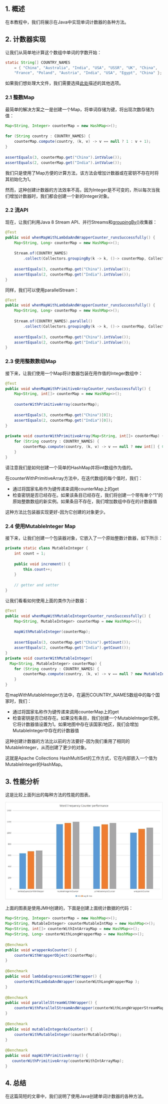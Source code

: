 ## 1. 概述

在本教程中，我们将展示在Java中实现单词计数器的各种方法。

## 2. 计数器实现

让我们从简单地计算这个数组中单词的字数开始：

```java
static String[] COUNTRY_NAMES 
    = { "China", "Australia", "India", "USA", "USSR", "UK", "China", 
    "France", "Poland", "Austria", "India", "USA", "Egypt", "China" };
```

如果我们想处理大文件，我们需要选择[此处](https://www.baeldung.com/java-read-lines-large-file)描述的其他选项。

### 2.1 整数Map

最简单的解决方案之一是创建一个Map，将单词存储为键，将出现次数存储为值：

```java
Map<String, Integer> counterMap = new HashMap<>();

for (String country : COUNTRY_NAMES) { 
    counterMap.compute(country, (k, v) -> v == null ? 1 : v + 1); 
}

assertEquals(3, counterMap.get("China").intValue());
assertEquals(2, counterMap.get("India").intValue());
```

我们只是使用了Map方便的计算方法，该方法会增加计数器或在密钥不存在时将其初始化为1。

然而，这种创建计数器的方法效率不高，因为Integer是不可变的，所以每次当我们增加计数器时，我们都会创建一个新的Integer对象。

### 2.2 流API

现在，让我们利用Java 8 Stream API、并行Streams和[groupingBy()](https://www.baeldung.com/java-groupingby-collector)收集器：

```java
@Test
public void whenMapWithLambdaAndWrapperCounter_runsSuccessfully() {
    Map<String, Long> counterMap = new HashMap<>();
 
    Stream.of(COUNTRY_NAMES)
        .collect(Collectors.groupingBy(k -> k, ()-> counterMap, Collectors.counting());

    assertEquals(3, counterMap.get("China").intValue());
    assertEquals(2, counterMap.get("India").intValue());
}
```

同样，我们可以使用parallelStream：

```java
@Test
public void whenMapWithLambdaAndWrapperCounter_runsSuccessfully() {
    Map<String, Long> counterMap = new HashMap<>();
 
    Stream.of(COUNTRY_NAMES).parallel()
        .collect(Collectors.groupingBy(k -> k, ()-> counterMap, Collectors.counting());

    assertEquals(3, counterMap.get("China").intValue());
    assertEquals(2, counterMap.get("India").intValue());
}
```

### 2.3 使用整数数组Map

接下来，让我们使用一个Map将计数器包装在用作值的Integer数组中：

```java
@Test
public void whenMapWithPrimitiveArrayCounter_runsSuccessfully() {
    Map<String, int[]> counterMap = new HashMap<>();

    counterWithPrimitiveArray(counterMap);

    assertEquals(3, counterMap.get("China")[0]);
    assertEquals(2, counterMap.get("India")[0]);
}
 
private void counterWithPrimitiveArray(Map<String, int[]> counterMap) {
    for (String country : COUNTRY_NAMES) {
        counterMap.compute(country, (k, v) -> v == null ? new int[] { 0 } : v)[0]++;
    }
}
```

请注意我们是如何创建一个简单的HashMap并将int数组作为值的。

在counterWithPrimitiveArray方法中，在迭代数组的每个值时，我们：

-   通过将国家名称作为键传递来调用counterMap上的get
-   检查密钥是否已经存在。如果该条目已经存在，我们将创建一个带有单个“1”的原始整数数组的新实例。如果条目不存在，我们增加数组中存在的计数器值

这种方法比包装器实现更好-因为它创建的对象更少。

### 2.4 使用MutableInteger Map

接下来，让我们创建一个包装器对象，它嵌入了一个原始整数计数器，如下所示：

```java
private static class MutableInteger {
    int count = 1;
	
    public void increment() {
        this.count++;
    }
	
    // getter and setter
}
```

让我们看看如何使用上面的类作为计数器：

```java
@Test
public void whenMapWithMutableIntegerCounter_runsSuccessfully() {
    Map<String, MutableInteger> counterMap = new HashMap<>();

    mapWithMutableInteger(counterMap);

    assertEquals(3, counterMap.get("China").getCount());
    assertEquals(2, counterMap.get("India").getCount());
}
private void counterWithMutableInteger(
  Map<String, MutableInteger> counterMap) {
    for (String country : COUNTRY_NAMES) {
        counterMap.compute(country, (k, v) -> v == null ? new MutableInteger(0) : v).increment();
    }
}
```

在mapWithMutableInteger方法中，在遍历COUNTRY_NAMES数组中的每个国家时，我们：

-   通过将国家名称作为键传递来调用counterMap上的get
-   检查密钥是否已经存在。如果没有条目，我们创建一个MutableInteger实例，它将计数器值设置为1。如果地图中存在该国家/地区，我们会增加MutableInteger中存在的计数器值

这种创建计数器的方法比以前的方法要好-因为我们重用了相同的MutableInteger，从而创建了更少的对象。

这就是Apache Collections HashMultiSet的工作方式，它在内部嵌入一个值为MutableInteger的HashMap。

## 3. 性能分析

这是比较上面列出的每种方法的性能的图表。

<img src="../assets/img_1.png">

上面的图表是使用JMH创建的，下面是创建上面统计数据的代码：

```java
Map<String, Integer> counterMap = new HashMap<>();
Map<String, MutableInteger> counterMutableIntMap = new HashMap<>();
Map<String, int[]> counterWithIntArrayMap = new HashMap<>();
Map<String, Long> counterWithLongWrapperMap = new HashMap<>();
 
@Benchmark
public void wrapperAsCounter() {
    counterWithWrapperObject(counterMap);
}

@Benchmark
public void lambdaExpressionWithWrapper() {
    counterWithLambdaAndWrapper(counterWithLongWrapperMap );
}

@Benchmark
public void parallelStreamWithWrapper() {
    counterWithParallelStreamAndWrapper(counterWithLongWrapperStreamMap);
}
    
@Benchmark
public void mutableIntegerAsCounter() {
    counterWithMutableInteger(counterMutableIntMap);
}
    
@Benchmark
public void mapWithPrimitiveArray() {
   counterWithPrimitiveArray(counterWithIntArrayMap);
}
```

## 4. 总结

在这篇简短的文章中，我们说明了使用Java创建单词计数器的各种方法。